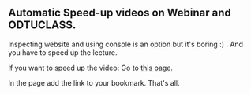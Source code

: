 ## Automatic Speed-up videos on Webinar and ODTUCLASS.

Inspecting website and using console is an option but it's boring :) . 
And you have to speed up the lecture.

If you want to speed up the video:
Go to [this page.](http://iltertaha.com/bookmarklet/speedup.html "Simple bookmarklet :) ")

In the page add the link to your bookmark. That's all.


